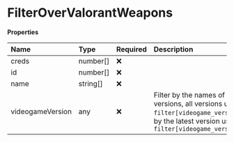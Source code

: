 # FilterOverValorantWeapons

**Properties**

| Name             | Type     | Required | Description                                                                                                                                                      |
| :--------------- | :------- | :------- | :--------------------------------------------------------------------------------------------------------------------------------------------------------------- |
| creds            | number[] | ❌       |                                                                                                                                                                  |
| id               | number[] | ❌       |                                                                                                                                                                  |
| name             | string[] | ❌       |                                                                                                                                                                  |
| videogameVersion | any      | ❌       | Filter by the names of videogame versions, all versions using `filter[videogame_version]=all`, or by the latest version using `filter[videogame_version]=latest` |

<!-- This file was generated by liblab | https://liblab.com/ -->

